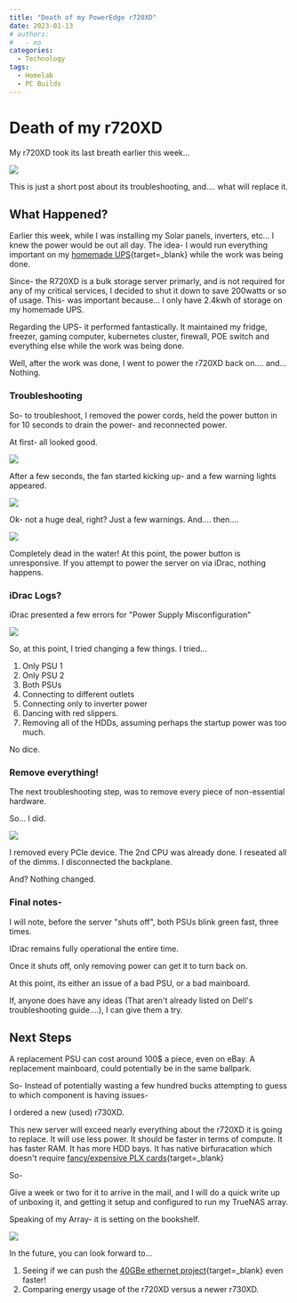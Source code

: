 ```yaml
---
title: "Death of my PowerEdge r720XD"
date: 2023-01-13
# authors:
#   - xo
categories:
  - Technology
tags:
  - Homelab
  - PC Builds
---
```


# Death of my r720XD

My r720XD took its last breath earlier this week...

![](assets/r720%20on%20wall.webP)

This is just a short post about its troubleshooting, and.... what will replace it.

<!-- more -->

## What Happened?

Earlier this week, while I was installing my Solar panels, inverters, etc... I knew the power would be out all day. The idea- I would run everything important on my [homemade UPS](https://xtremeownage.com/2021/06/12/portable-2-4kwh-power-supply-ups/){target=_blank} while the work was being done.

Since- the R720XD is a bulk storage server primarly, and is not required for any of my critical services, I decided to shut it down to save 200watts or so of usage. This- was important because... I only have 2.4kwh of storage on my homemade UPS.

Regarding the UPS- it performed fantastically. It maintained my fridge, freezer, gaming computer, kubernetes cluster, firewall, POE switch and everything else while the work was being done. 

Well, after the work was done, I went to power the r720XD back on.... and... Nothing.

### Troubleshooting

So- to troubleshoot, I removed the power cords, held the power button in for 10 seconds to drain the power- and reconnected power.

At first- all looked good.

![](assets/green.webP)

After a few seconds, the fan started kicking up- and a few warning lights appeared.

![](assets/yellow.webP)

Ok- not a huge deal, right? Just a few warnings. And.... then....

![](assets/dead.webP)

Completely dead in the water! At this point, the power button is unresponsive. If you attempt to power the server on via iDrac, nothing happens.

### iDrac Logs?

iDrac presented a few errors for "Power Supply Misconfiguration"

![](assets/idrac%20errors.png)

So, at this point, I tried changing a few things. I tried...

1. Only PSU 1
2. Only PSU 2
3. Both PSUs
4. Connecting to different outlets
5. Connecting only to inverter power
6. Dancing with red slippers.
7. Removing all of the HDDs, assuming perhaps the startup power was too much.

No dice.

### Remove everything!

The next troubleshooting step, was to remove every piece of non-essential hardware.

So... I did.

![](assets/r720%20stripped.webP)

I removed every PCIe device. The 2nd CPU was already done. I reseated all of the dimms. I disconnected the backplane.

And? Nothing changed.

### Final notes-

I will note, before the server "shuts off", both PSUs blink green fast, three times.

IDrac remains fully operational the entire time.

Once it shuts off, only removing power can get it to turn back on.

At this point, its either an issue of a bad PSU, or a bad mainboard. 

If, anyone does have any ideas (That aren't already listed on Dell's troubleshooting guide....), I can give them a try.

## Next Steps

A replacement PSU can cost around 100$ a piece, even on eBay. A replacement mainboard, could potentially be in the same ballpark.

So- Instead of potentially wasting a few hundred bucks attempting to guess to which component is having issues- 

I ordered a new (used) r730XD.

This new server will exceed nearly everything about the r720XD it is going to replace. It will use less power. It should be faster in terms of compute. It has faster RAM. It has more HDD bays. It has native birfuracation which doesn't require [fancy/expensive PLX cards](./../2022-01/R720XD-Bifurcation.md){target=_blank}

So-

Give a week or two for it to arrive in the mail, and I will do a quick write up of unboxing it, and getting it setup and configured to run my TrueNAS array.

Speaking of my Array- it is setting on the bookshelf.

![](assets/r720%20drives.webP)

In the future, you can look forward to...

1. Seeing if we can push the [40GBe ethernet project](https://xtremeownage.com/2022/04/29/my-40gbe-nas-journey/){target=_blank} even faster!
2. Comparing energy usage of the r720XD versus a newer r730XD.
